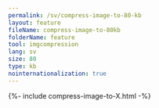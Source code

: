 ```yaml
---
permalink: /sv/compress-image-to-80-kb
layout: feature
fileName: compress-image-to-80kb
folderName: feature
tool: imgcompression
lang: sv
size: 80
type: kb
nointernationalization: true
---
```

{%- include compress-image-to-X.html -%}       
